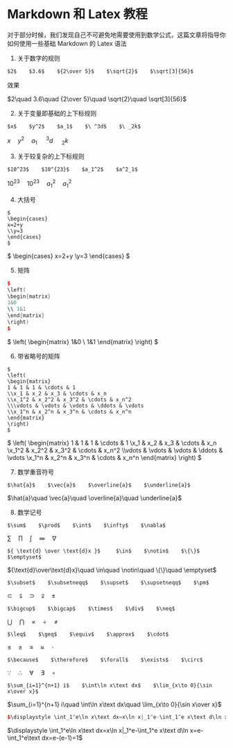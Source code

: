 # Markdown 和 Latex 教程

对于部分时候，我们发现自己不可避免地需要使用到数学公式，这篇文章将指导你如何使用一些基础 Markdown 的 Latex 语法

1. 关于数字的规则

```
$2$    $3.6$    ${2\over 5}$    $\sqrt{2}$    $\sqrt[3]{56}$
```

效果

$2\quad 3.6\quad {2\over 5}\quad \sqrt{2}\quad \sqrt[3]{56}$

2. 关于变量即基础的上下标规则

```
$x$    $y^2$    $a_1$    $\ ^3d$    $\ _2k$
```

$x\quad y^2\quad a_1\quad \ ^3d\quad \ _2k$

3. 关于较复杂的上下标规则

```
$10^23$    $10^{23}$    $a_1^2$    $a^2_1$
```

$10^23\quad 10^{23}\quad a_1^2\quad a^2_1$

4. 大括号

```
$
\begin{cases}
x=2+y
\\y=3
\end{cases}
$
```

$
\begin{cases}
x=2+y
\\y=3
\end{cases}
$

5. 矩阵

```cpp
$
\left(
\begin{matrix}
1&0
\\ 1&1
\end{matrix}
\right)
$
```

$
\left(
\begin{matrix}
1&0
\\ 1&1
\end{matrix}
\right)
$

6. 带省略号的矩阵

```
$
\left(
\begin{matrix}
1 & 1 & 1 & \cdots & 1
\\x_1 & x_2 & x_3 & \cdots & x_n
\\x_1^2 & x_2^2 & x_3^2 & \cdots & x_n^2
\\\vdots & \vdots & \vdots & \ddots & \vdots
\\x_1^n & x_2^n & x_3^n & \cdots & x_n^n
\end{matrix}
\right)
$
```

$
\left(
\begin{matrix}
1 & 1 & 1 & \cdots & 1
\\x_1 & x_2 & x_3 & \cdots & x_n
\\x_1^2 & x_2^2 & x_3^2 & \cdots & x_n^2
\\\vdots & \vdots & \vdots & \ddots & \vdots
\\x_1^n & x_2^n & x_3^n & \cdots & x_n^n
\end{matrix}
\right)
$

7. 数学重音符号

```
$\hat{a}$    $\vec{a}$    $\overline{a}$    $\underline{a}$
```

$\hat{a}\quad \vec{a}\quad \overline{a}\quad \underline{a}$

8. 数学记号

```
$\sum$    $\prod$    $\int$    $\infty$    $\nabla$
```

$\sum\quad \prod\quad \int\quad \infty\quad \nabla$

```
${ \text{d} \over \text{d}x }$     $\in$    $\notin$    $\{\}$    $\emptyset$
```

${\text{d}\over\text{d}x}\quad \in\quad \notin\quad \{\}\quad \emptyset$

```
$\subset$    $\subsetneqq$    $\supset$    $\supsetneqq$    $\pm$
```

$\subset\quad \subsetneqq\quad \supset\quad \supsetneqq\quad \pm$

```
$\bigcup$    $\bigcap$    $\times$    $\div$    $\neq$
```

$\bigcup\quad \bigcap\quad \times\quad \div\quad \neq$

```
$\leq$    $\geq$    $\equiv$    $\approx$    $\cdot$
```

$\leq\quad \geq \quad \equiv \quad \approx\quad \cdot$

```
$\because$    $\therefore$    $\forall$    $\exists$    $\circ$
```

$\because\quad \therefore\quad \forall\quad \exists\quad \circ$

```
$\sum_{i=1}^{n+1} i$    $\int\ln x\text dx$    $\lim_{x\to 0}{\sin x\over x}$
```

$\sum_{i=1}^{n+1} i\quad \int\ln x\text dx\quad \lim_{x\to 0}{\sin x\over x}$

```cpp
$\displaystyle \int_1^e\ln x\text dx=x\ln x|_1^e-\int_1^e x\text d\ln x=e-\int_1^e\text dx=e-(e-1)=1$
```


$\displaystyle \int_1^e\ln x\text dx=x\ln x|_1^e-\int_1^e x\text d\ln x=e-\int_1^e\text dx=e-(e-1)=1$